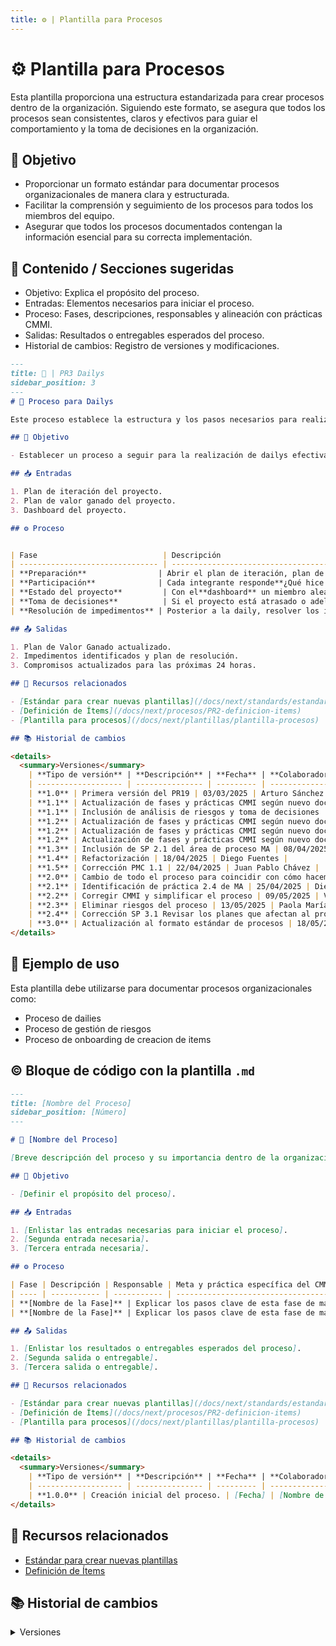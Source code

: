 ```yaml
---
title: ⚙️ | Plantilla para Procesos
---
```

# ⚙️ Plantilla para Procesos

Esta plantilla proporciona una estructura estandarizada para crear procesos dentro de la organización. Siguiendo este formato, se asegura que todos los procesos sean consistentes, claros y efectivos para guiar el comportamiento y la toma de decisiones en la organización.

## 🎯 Objetivo

- Proporcionar un formato estándar para documentar procesos organizacionales de manera clara y estructurada.
- Facilitar la comprensión y seguimiento de los procesos para todos los miembros del equipo.
- Asegurar que todos los procesos documentados contengan la información esencial para su correcta implementación.

## 📝 Contenido / Secciones sugeridas

- Objetivo: Explica el propósito del proceso.
- Entradas: Elementos necesarios para iniciar el proceso.
- Proceso: Fases, descripciones, responsables y alineación con prácticas CMMI.
- Salidas: Resultados o entregables esperados del proceso.
- Historial de cambios: Registro de versiones y modificaciones.

```md
---
title: 🍻 | PR3 Dailys
sidebar_position: 3
---
# 🍻 Proceso para Dailys

Este proceso establece la estructura y los pasos necesarios para realizar reuniones diarias (dailys) efectivas que permitan al equipo mantenerse alineado, monitorear el avance del proyecto y resolver impedimentos de manera oportuna.

## 🎯 Objetivo

- Establecer un proceso a seguir para la realización de dailys efectivas que mejoren la comunicación del equipo y el seguimiento del proyecto.

## 📥 Entradas

1. Plan de iteración del proyecto.
2. Plan de valor ganado del proyecto.
3. Dashboard del proyecto.

## ⚙️ Proceso


| Fase                            | Descripción                                                                                                                                                                                                                                                                                                                                                                                                                                                                     | Responsable                     | Meta y práctica específica del CMMI                                                                                                                        |
| ------------------------------- | -------------------------------------------------------------------------------------------------------------------------------------------------------------------------------------------------------------------------------------------------------------------------------------------------------------------------------------------------------------------------------------------------------------------------------------------------------------------------------- | ------------------------------- | ------------------------------------------------------------------------------------------------------------------------------------------------------------ |
| **Preparación**                | Abrir el plan de iteración, plan de valor ganado, dashboard y miro (en la departamental para impedimentos).                                                                                                                                                                                                                                                                                                                                                                     | Team Leader / PM                | **PP, SP 3.1** (Revisar los planes que afectan al proyecto)                                                                                                  |
| **Participación**              | Cada integrante responde**¿Qué hice ayer?** acorde a las**tareas del plan de iteración**: <br/>- **Si la tarea fue finalizada**: Verificar que la fecha y costo real estén actualizados y asignar una nueva tarea. <br/>- **Si la tarea no pudo ser finalizada:** Identificar el impedimento y anotarlo para resolverlo posteriormente. <br/>  A. Establecer un nuevo compromiso público con la tarea <br/>  B. Cambiar de responsable <br/>  C. Buscar quién puede ayudar | Team Leader / PM / Team Members | **PMC, SP 1.2** (Monitorear compromisos), **PMC, SP 1.6** (Llevar a cabo las revisiones del progreso), **PMC, SP 1.1** (Monitorear parámetros del proyecto) |
| **Estado del proyecto**         | Con el**dashboard** un miembro aleatorio responde: ¿Dónde estamos? ¿Dónde debemos estar? ¿Cuánto nos ha costado? ¿Cómo está la calidad? ¿Por qué estamos donde estamos?                                                                                                                                                                                                                                                                                             | Team Members                    | **PMC, SP 1.6** (Llevar a cabo las revisiones del progreso), **PP, SP 3.1** (Revisar los planes que afectan al proyecto)                                     |
| **Toma de decisiones**          | Si el proyecto está atrasado o adelantado, determinar la causa raíz y tomar decisiones estratégicas para corregir el curso.                                                                                                                                                                                                                                                                                                                                                   | Team Members                    | **PMC, SP 1.1** (Monitorear parámetros del proyecto)                                                                                                        |
| **Resolución de impedimentos** | Posterior a la daily, resolver los impedimentos identificados durante la reunión.                                                                                                                                                                                                                                                                                                                                                                                               | Team Leader / PM                | **PMC, SP 2.1** (Analizar problemas)                                                                                                                         |

## 📤 Salidas

1. Plan de Valor Ganado actualizado.
2. Impedimentos identificados y plan de resolución.
3. Compromisos actualizados para las próximas 24 horas.

## 📎 Recursos relacionados

- [Estándar para crear nuevas plantillas](/docs/next/standards/estandar-plantillas)
- [Definición de Ítems](/docs/next/procesos/PR2-definicion-items)
- [Plantilla para procesos](/docs/next/plantillas/plantilla-procesos)

## 📚 Historial de cambios

<details>
  <summary>Versiones</summary>
    | **Tipo de versión** | **Descripción** | **Fecha** | **Colaborador** |
    | ------------------- | --------------- | --------- | --------------- |
    | **1.0** | Primera versión del PR19 | 03/03/2025 | Arturo Sánchez Rodríguez |
    | **1.1** | Actualización de fases y prácticas CMMI según nuevo documento | 01/04/2025 | Juan Pablo Chávez Leal |
    | **1.1** | Inclusión de análisis de riesgos y toma de decisiones | 01/04/2025 | Daniel Contreras Chávez |
    | **1.2** | Actualización de fases y prácticas CMMI según nuevo documento | 02/04/2025 | Hiram Israel Mendoza López |
    | **1.2** | Actualización de fases y prácticas CMMI según nuevo documento | 02/04/2025 | Mauricio Anguiano Juárez |
    | **1.2** | Actualización de fases y prácticas CMMI según nuevo documento | 02/04/2025 | Emiliano Valdivia Lara |
    | **1.3** | Inclusión de SP 2.1 del área de proceso MA | 08/04/2025 | Ian Julián Estrada Castro |
    | **1.4** | Refactorización | 18/04/2025 | Diego Fuentes |
    | **1.5** | Corrección PMC 1.1 | 22/04/2025 | Juan Pablo Chávez |
    | **2.0** | Cambio de todo el proceso para coincidir con cómo hacemos una daily efectiva | 25/04/2025 | Diego Fuentes |
    | **2.1** | Identificación de práctica 2.4 de MA | 25/04/2025 | Diego Fuentes |
    | **2.2** | Corregir CMMI y simplificar el proceso | 09/05/2025 | Valeria Zúñiga |
    | **2.3** | Eliminar riesgos del proceso | 13/05/2025 | Paola María Garrido |
    | **2.4** | Corrección SP 3.1 Revisar los planes que afectan al proyecto | 13/05/2025 | Arturo Sánchez |
    | **3.0** | Actualización al formato estándar de procesos | 18/05/2025 | Angel Mauricio Ramírez Herrera |
</details>

```

## 🧩 Ejemplo de uso

Esta plantilla debe utilizarse para documentar procesos organizacionales como:

- Proceso de dailies
- Proceso de gestión de riesgos
- Proceso de onboarding de creacion de items

## ©️ Bloque de código con la plantilla `.md`

```md
---
title: [Nombre del Proceso]
sidebar_position: [Número]
---

# 🧩 [Nombre del Proceso]

[Breve descripción del proceso y su importancia dentro de la organización]

## 🎯 Objetivo

- [Definir el propósito del proceso].

## 📥 Entradas

1. [Enlistar las entradas necesarias para iniciar el proceso].
2. [Segunda entrada necesaria].
3. [Tercera entrada necesaria].

## ⚙️ Proceso

| Fase | Descripción | Responsable | Meta y práctica específica del CMMI |
| ---- | ----------- | ----------- | ----------------------------------- |
| **[Nombre de la Fase]** | Explicar los pasos clave de esta fase de manera breve y clara. | Persona o rol asignado. | **Siglas del área de proceso, SP 0.0** (Nombre de la práctica específica). |
| **[Nombre de la Fase]** | Explicar los pasos clave de esta fase de manera breve y clara. | Persona o rol asignado. | **MA, SP 1.2** (Especificar medidas), **PPQA, SP 1.1** (Evaluar procesos). |

## 📤 Salidas

1. [Enlistar los resultados o entregables esperados del proceso].
2. [Segunda salida o entregable].
3. [Tercera salida o entregable].

## 📎 Recursos relacionados

- [Estándar para crear nuevas plantillas](/docs/next/standards/estandar-plantillas)
- [Definición de Ítems](/docs/next/procesos/PR2-definicion-items)
- [Plantilla para procesos](/docs/next/plantillas/plantilla-procesos)

## 📚 Historial de cambios

<details>
  <summary>Versiones</summary>
    | **Tipo de versión** | **Descripción** | **Fecha** | **Colaborador** |
    | ------------------- | --------------- | --------- | --------------- |
    | **1.0.0** | Creación inicial del proceso. | [Fecha] | [Nombre de colaborador] |
</details>
```

## 📎 Recursos relacionados

- [Estándar para crear nuevas plantillas](/docs/next/standards/estandar-plantillas)
- [Definición de Ítems](/docs/next/procesos/PR2-definicion-items)

## 📚 Historial de cambios

<details>
  <summary>Versiones</summary>
    | **Tipo de versión** | **Descripción** | **Fecha** | **Colaborador** |
    | ------------------- | --------------- | --------- | --------------- |
    | **1.0.0** | Refactorización completa de la wiki. | 19/04/2025 | Valeria Zúñiga Mendoza |
    | **1.1.0** | Se actualizó la plantilla de procesos siguiendo el estándar de versionamiento. | 06/03/2025 | Diego Ricardo Alfaro Pinto |
    | **1.2.0** | Se corrigieron errores de ortografía. | 08/05/2025 | Diego Ricardo Alfaro Pinto |
    | **1.3.0** | Se corrigieron errores de ortografía. | 08/05/2025 | Paola María Garrido Montes |
    | **1.4.0** | Agregar descripción | 15/05/2025 | Diego Antonio García Padilla |
    | **2.0.0** | Actualización al nuevo formato estándar | 18/05/2025 | Angel Mauricio Ramírez Herrera |
</details>
